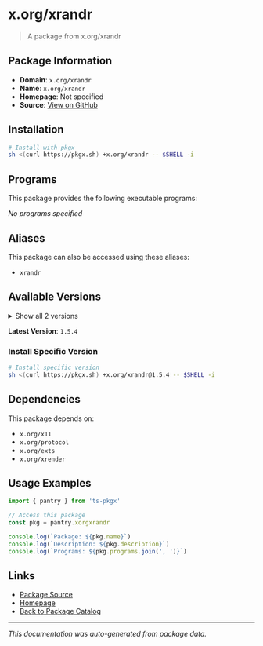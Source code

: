 # x.org/xrandr

> A package from x.org/xrandr

## Package Information

- **Domain**: `x.org/xrandr`
- **Name**: `x.org/xrandr`
- **Homepage**: Not specified
- **Source**: [View on GitHub](https://github.com/pkgxdev/pantry/tree/main/projects/x.org/xrandr/package.yml)

## Installation

```bash
# Install with pkgx
sh <(curl https://pkgx.sh) +x.org/xrandr -- $SHELL -i
```

## Programs

This package provides the following executable programs:

*No programs specified*

## Aliases

This package can also be accessed using these aliases:

- `xrandr`

## Available Versions

<details>
<summary>Show all 2 versions</summary>

- `1.5.4`, `1.5.3`

</details>

**Latest Version**: `1.5.4`

### Install Specific Version

```bash
# Install specific version
sh <(curl https://pkgx.sh) +x.org/xrandr@1.5.4 -- $SHELL -i
```

## Dependencies

This package depends on:

- `x.org/x11`
- `x.org/protocol`
- `x.org/exts`
- `x.org/xrender`

## Usage Examples

```typescript
import { pantry } from 'ts-pkgx'

// Access this package
const pkg = pantry.xorgxrandr

console.log(`Package: ${pkg.name}`)
console.log(`Description: ${pkg.description}`)
console.log(`Programs: ${pkg.programs.join(', ')}`)
```

## Links

- [Package Source](https://github.com/pkgxdev/pantry/tree/main/projects/x.org/xrandr/package.yml)
- [Homepage](#)
- [Back to Package Catalog](../package-catalog.md)

---

*This documentation was auto-generated from package data.*
